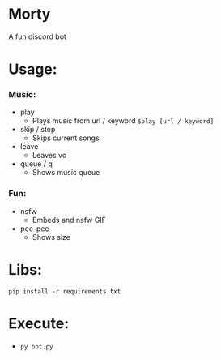 # Morty
A fun discord bot

# Usage:
### Music:
- play
    - Plays music from url / keyword `$play [url / keyword]`
- skip / stop
    - Skips current songs
- leave
    - Leaves vc
- queue / q
    - Shows music queue

### Fun:
- nsfw
    - Embeds and nsfw GIF
- pee-pee
    - Shows size

# Libs:
`pip install -r requirements.txt`

# Execute:
- `py bot.py`
